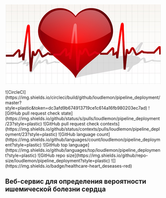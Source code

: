 <p align="center">
<img src = "images/heart.jpg" >
</p>
![CircleCI](https://img.shields.io/circleci/build/github/loudlemon/pipeline_deployment/master?style=plastic&token=dc3afd9b674913719ce1c614a16fb980203ec7ad)
![GitHub pull request check state](https://img.shields.io/github/status/s/pulls/loudlemon/pipeline_deployment/23?style=plastic)
![GitHub pull request check contexts](https://img.shields.io/github/status/contexts/pulls/loudlemon/pipeline_deployment/23?style=plastic)
![GitHub language count](https://img.shields.io/github/languages/count/loudlemon/pipeline_deployment?style=plastic)
![GitHub top language](https://img.shields.io/github/languages/top/loudlemon/pipeline_deployment?style=plastic)
![GitHub repo size](https://img.shields.io/github/repo-size/loudlemon/pipeline_deployment?style=plastic)
![](https://img.shields.io/badge/healthcare-heart_deseases-red)

## Веб-сервис для определения вероятности ишемической болезни сердца
